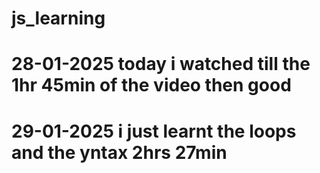 # js_learning
# 28-01-2025 today i watched till the 1hr 45min of the video then good
# 29-01-2025 i just learnt the loops and the yntax 2hrs 27min 
